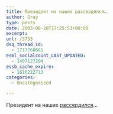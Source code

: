 ```yaml
---
title: Президент на наших рассердился…
author: Gray
type: posts
date: 2003-08-28T17:25:53+00:00
excerpt:
url: /3733
dsq_thread_id:
  - 1717768661
esml_socialcount_LAST_UPDATED:
  - 1497127204
essb_cache_expire:
  - 1616222713
categories:
  - Uncategorized

---
```








Президент на наших <a href="http://www.obozrevatel.com.ua/news/19/94337.html" target="_blank">рассердился</a>&#8230;